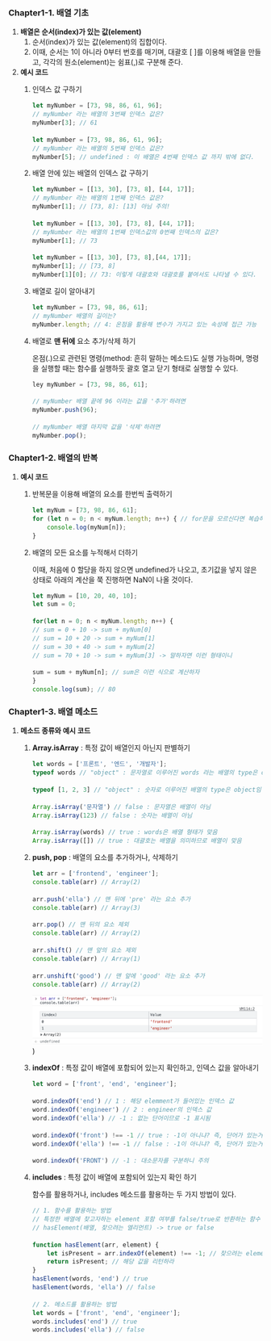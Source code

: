 ### ****Chapter1-1. 배열 기초****

1. **배열은 순서(index)가 있는 값(element)**
    1. 순서(index)가 있는 값(element)의 집합이다.
    2. 이때, 순서는 1이 아니라 0부터 번호를 매기며, 대괄호 [ ]를 이용해 배열을 만들고, 각각의 원소(element)는 쉼표(,)로 구분해 준다.
2. **예시 코드**
    1. 인덱스 값 구하기
        
        ```jsx
        let myNumber = [73, 98, 86, 61, 96];
        // myNumber 라는 배열의 3번째 인덱스 값은?
        myNumber[3]; // 61
        
        let myNumber = [73, 98, 86, 61, 96];
        // myNumber 라는 배열의 5번째 인덱스 값은?
        myNumber[5]; // undefined : 이 배열은 4번째 인덱스 값 까지 밖에 없다.
        ```
        
    2. 배열 안에 있는 배열의 인덱스 값 구하기
        
        ```jsx
        let myNumber = [[13, 30], [73, 8], [44, 17]];
        // myNumber 라는 배열의 1번째 인덱스 값은?
        myNumber[1]; // [73, 8]: [13] 아님 주의!
        
        let myNumber = [[13, 30], [73, 8], [44, 17]];
        // myNumber 라는 배열의 1번째 인덱스값의 0번째 인덱스의 값은?
        myNumber[1]; // 73
        
        let myNumber = [[13, 30], [73, 8],[44, 17]]; 
        myNumber[1]; // [73, 8]
        myNumber[1][0]; // 73: 이렇게 대괄호와 대괄호를 붙여서도 나타낼 수 있다.
        ```
        
    3. 배열로 길이 알아내기
        
        ```jsx
        let myNumber = [73, 98, 86, 61];
        // myNumber 배열의 길이는?
        myNumber.length; // 4: 온점을 활용해 변수가 가지고 있는 속성에 접근 가능
        ```
        
    4. 배열로 **맨 뒤에** 요소 추가/삭제 하기
        
        온점(.)으로 관련된 명령(method: 흔히 말하는 메소드)도 실행 가능하며, 명령을 실행할 때는 함수를 실행하듯 괄호 열고 닫기 형태로 실행할 수 있다.
        
        ```jsx
        ley myNumber = [73, 98, 86, 61];
        
        // myNumber 배열 끝에 96 이라는 값을 '추가'하려면
        myNumber.push(96); 
        
        // myNumber 배열 마지막 값을 '삭제'하려면
        myNumber.pop();
        ```
        

### ****Chapter1-2. 배열의 반복****

1. **예시 코드**
    1. 반복문을 이용해 배열의 요소를 한번씩 출력하기
        
        ```jsx
        let myNum = [73, 98, 86, 61];
        for (let n = 0; n < myNum.length; n++) { // for문을 모르신다면 복습하고 오시라..
        	console.log(myNum[n]);
        }
        ```
        
    2. 배열의 모든 요소를 누적해서 더하기
        
        이때, 처음에 0 할당을 하지 않으면 undefined가 나오고, 초기값을 넣지 않은 상태로 아래의 계산을 쭉 진행하면 NaN이 나올 것이다.
        
        ```jsx
        let myNum = [10, 20, 40, 10];
        let sum = 0; 
        
        for(let n = 0; n < myNum.length; n++) {
        // sum = 0 + 10 -> sum + myNum[0]
        // sum = 10 + 20 -> sum + myNum[1]
        // sum = 30 + 40 -> sum + myNum[2]
        // sum = 70 + 10 -> sum + myNum[3] -> 말하자면 이런 형태이니
        
        sum = sum + myNum[n]; // sum은 이런 식으로 계산하자
        }
        console.log(sum); // 80
        ```
        

### ****Chapter1-3. 배열 메소드****

1. **메소드 종류와 예시 코드**
    1. **Array.isArray** : 특정 값이 배열인지 아닌지 판별하기
        
        ```jsx
        let words = ['프론트', '엔드', '개발자'];
        typeof words // "object" : 문자열로 이루어진 words 라는 배열의 type은 object임
        
        typeof [1, 2, 3] // "object" : 숫자로 이루어진 배열의 type은 object임
        
        Array.isArray('문자열') // false : 문자열은 배열이 아님
        Array.isArray(123) // false : 숫자는 배열이 아님
        
        Array.isArray(words) // true : words은 배열 형태가 맞음
        Array.isArray([]) // true : 대괄호는 배열을 의미하므로 배열이 맞음
        ```
        
    2. **push, pop** : 배열의 요소를 추가하거나, 삭제하기
        
        ```jsx
        let arr = ['frontend', 'engineer'];
        console.table(arr) // Array(2)
        
        arr.push('ella') // 맨 뒤에 'pre' 라는 요소 추가
        console.table(arr) // Array(3)
        
        arr.pop() // 맨 뒤의 요소 제외
        console.table(arr) // Array(2)
        
        arr.shift() // 맨 앞의 요소 제외
        console.table(arr) // Array(1)
        
        arr.unshift('good') // 맨 앞에 'good' 라는 요소 추가
        console.table(arr) // Array(2)
        ```
        
        ![array.png](../Images/array.png))
        
    3. **indexOf** : 특정 값이 배열에 포함되어 있는지 확인하고, 인덱스 값을 알아내기
        
        ```jsx
        let word = ['front', 'end', 'engineer'];
        
        word.indexOf('end') // 1 : 해당 elemment가 들어있는 인덱스 값
        word.indexOf('engineer') // 2 : engineer의 인덱스 값
        word.indexOf('ella') // -1 : 없는 단어이므로 -1 표시됨
        
        word.indexOf('front') !== -1 // true : -1이 아니냐? 즉, 단어가 있는거 맞냐? -> 있다(true)
        word.indexOf('ella') !== -1 // false : -1이 아니냐? 즉, 단어가 있는거 맞냐? -> 없다(false)
        
        word.indexOf('FRONT') // -1 : 대소문자를 구분하니 주의
        ```
        
    4. **includes** : 특정 값이 배열에 포함되어 있는지 확인 하기
        
        함수를 활용하거나, includes 메소드를 활용하는 두 가지 방법이 있다.
        
        ```jsx
        // 1. 함수를 활용하는 방법
        // 특정한 배열에 찾고자하는 element 포함 여부를 false/true로 반환하는 함수
        // hasElement(배열, 찾으려는 엘리먼트) -> true or false
        
        function hasElement(arr, element) {
        	let isPresent = arr.indexOf(element) !== -1; // 찾으려는 element가 있다면 (= 없지 않다면)
        	return isPresent; // 해당 값을 리턴하라
        }
        hasElement(words, 'end') // true
        hasElement(words, 'ella') // false
        
        // 2. 메소드를 활용하는 방법
        let words = ['front', 'end', 'engineer'];
        words.includes('end') // true
        words.includes('ella') // false
        ```